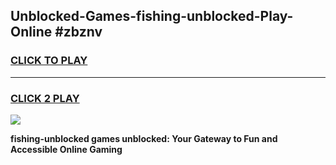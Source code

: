 
## Unblocked-Games-fishing-unblocked-Play-Online #zbznv
<h3>
<a href="https://news.freeplayer.one?title=fishing-unblocked&ref=3">CLICK TO PLAY</a></h3>
<hr>

<h3>
<a href="https://news.freeplayer.one?title=fishing-unblocked&ref=3">CLICK 2 PLAY</a>
  
</h3>

<a href="https://news.freeplayer.one?title=fishing-unblocked&ref=3"><img src="https://clearcache.store/games.png"></a>


**fishing-unblocked games unblocked: Your Gateway to Fun and Accessible Online Gaming**
